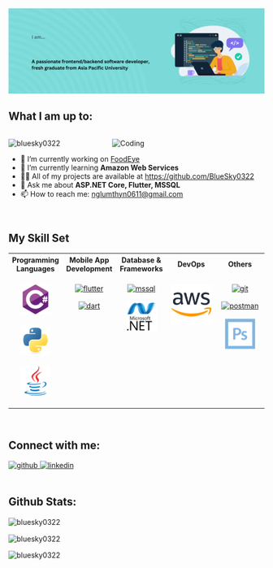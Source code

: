 <img src="https://github.com/BlueSky0322/BlueSky0322/blob/main/header-profile-v2.gif" alt="banner text">

## What I am up to:
<div class="container">
	<div class="row">
		<div class="column">
			<p align="left">
				<img src="https://komarev.com/ghpvc/?username=bluesky0322&label=Profile%20views&color=0e75b6&style=flat" alt="bluesky0322" />
				<img align="right" alt="Coding" width="300" src="https://camo.githubusercontent.com/c1dcb74cc1c1835b1d716f5051499a2814c683c806b15f04b0eba492863703e9/68747470733a2f2f63646e2e6472696262626c652e636f6d2f75736572732f3733303730332f73637265656e73686f74732f363538313234332f6176656e746f2e676966"/>
				<ul>
						<li>🔭 I’m currently working on <a href="https://github.com/BlueSky0322/food-eye">FoodEye</a></li>
						<li>🌱 I’m currently learning <strong>Amazon Web Services</strong></li>
						<li>👨‍💻 All of my projects are available at <a href="https://github.com/BlueSky0322">https://github.com/BlueSky0322</a></li>
						<li>💬 Ask me about <strong>ASP.NET Core, Flutter, MSSQL</strong></li>
						<li>📫 How to reach me: <a href="mailto:nglumthyn0611@gmail.com">nglumthyn0611@gmail.com</a></li>
				</ul>
			</p>
		</div>
</div>
</div>

</br>

## My Skill Set
<table align="center">
	<tr>
		<th>Programming Languages</th>
    <th>Mobile App Development</th>
    <th>Database & Frameworks </th>
		<th>DevOps</th>
		<th>Others</th>
	</tr>
	<tr>
		<td valign="top" width="20%">
			<div align="center">
			</br>
			<a href="https://www.w3schools.com/cs/" target="_blank" rel="noreferrer"> 
				<img src="https://raw.githubusercontent.com/devicons/devicon/master/icons/csharp/csharp-original.svg" alt="csharp" width="60" height="60"/> 
			</a>
			</br>
			</br>
			<a href="https://www.python.org" target="_blank" rel="noreferrer"> 
				<img src="https://raw.githubusercontent.com/devicons/devicon/master/icons/python/python-original.svg" alt="python" width="60" height="60"/> 
			</a>
			</br>
			</br>
			<a href="https://www.java.com" target="_blank" rel="noreferrer"> 
				<img src="https://raw.githubusercontent.com/devicons/devicon/master/icons/java/java-original.svg" alt="java" width="60" height="60"/> 
			</a>
			</br>
			</br>
			</div>
		</td>
		<td valign="top" width="20%">
			<div align="center">
			</br>
			<a href="https://flutter.dev" target="_blank" rel="noreferrer"> 
				<img src="https://www.vectorlogo.zone/logos/flutterio/flutterio-icon.svg" alt="flutter" width="60" height="60"/> 
			</a>
			</br>
			</br>
			<a href="https://dart.dev" target="_blank" rel="noreferrer"> 
				<img src="https://www.vectorlogo.zone/logos/dartlang/dartlang-icon.svg" alt="dart" width="60" height="60"/> 
			</a>
			</div>
		</td>
		<td valign="top" width="20%">
			<div align="center">
				</br>
				<a href="https://www.microsoft.com/en-us/sql-server" target="_blank" rel="noreferrer"> 
					<img src="https://www.svgrepo.com/show/303229/microsoft-sql-server-logo.svg" alt="mssql" width="60" height="60"/>
				</a> 
				</br>
				</br>
				<a href="https://dotnet.microsoft.com/" target="_blank" rel="noreferrer"> 
					<img src="https://raw.githubusercontent.com/devicons/devicon/master/icons/dot-net/dot-net-original-wordmark.svg" alt="dotnet" width="60" height="60"/> 
				</a>  
			</div>
		</td>
		<td valign="top" width="20%">
			<div align="center">
				</br>
				<a href="https://aws.amazon.com" target="_blank" rel="noreferrer"> 
					<img src="https://raw.githubusercontent.com/devicons/devicon/master/icons/amazonwebservices/amazonwebservices-original-wordmark.svg" alt="aws" width="80" height="80"/> 
				</a>
			</div>
		</td>
		<td valign="top" width="20%">
			<div align="center">
				</br>
				<a href="https://git-scm.com/" target="_blank" rel="noreferrer"> 
					<img src="https://www.vectorlogo.zone/logos/git-scm/git-scm-icon.svg" alt="git" width="60" height="60"/> 
				</a>
				</br>
				</br>
				<a href="https://postman.com" target="_blank" rel="noreferrer"> 
					<img src="https://www.vectorlogo.zone/logos/getpostman/getpostman-icon.svg" alt="postman" width="60" height="60"/> 
				</a>
				</br>
				</br>
				<a href="https://www.photoshop.com/en" target="_blank" rel="noreferrer"> 
					<img src="https://raw.githubusercontent.com/devicons/devicon/master/icons/photoshop/photoshop-line.svg" alt="photoshop" width="60" height="60"/> 
				</a>				
				</br>
			</div>
		</td>
	</tr>
</table>

<br/>  

## Connect with me:
<div align="left">
<a href="https://github.com/BlueSky0322" target="_blank">
<img src=https://img.shields.io/badge/github-%2324292e.svg?&style=for-the-badge&logo=github&logoColor=white alt=github style="margin-bottom: 5px;" />
</a>
<a href="https://linkedin.com/in/ryanng0611" target="_blank">
<img src=https://img.shields.io/badge/linkedin-%231E77B5.svg?&style=for-the-badge&logo=linkedin&logoColor=white alt=linkedin style="margin-bottom: 5px;" />
</a>
</div>

<br/>  

## Github Stats:
<p><img align="center" src="https://github-readme-stats.vercel.app/api/top-langs?username=bluesky0322&show_icons=true&locale=en&layout=compact&theme=transparent" alt="bluesky0322" /></p>
<p><img align="center" src="https://github-readme-stats.vercel.app/api?username=bluesky0322&show_icons=true&locale=en&theme=transparent" alt="bluesky0322" /></p>
<p><img align="center" src="https://github-readme-streak-stats.herokuapp.com/?user=bluesky0322&theme=transparent" alt="bluesky0322" /></p>
